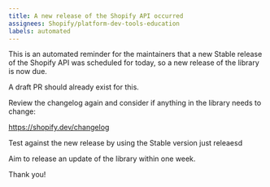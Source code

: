 ```yaml
---
title: A new release of the Shopify API occurred
assignees: Shopify/platform-dev-tools-education
labels: automated
---
```


This is an automated reminder for the maintainers that a new Stable release of the Shopify API was scheduled for today,
so a new release of the library is now due.

A draft PR should already exist for this.

Review the changelog again and consider if anything in the library needs to change:

https://shopify.dev/changelog

Test against the new release by using the Stable version just releaesd

Aim to release an update of the library within one week.

Thank you!
